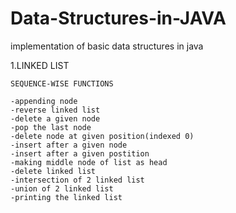 # Data-Structures-in-JAVA
implementation of basic data structures in java 

1.LINKED LIST
    
    SEQUENCE-WISE FUNCTIONS
    
    -appending node
    -reverse linked list
    -delete a given node
    -pop the last node
    -delete node at given position(indexed 0)
    -insert after a given node
    -insert after a given postition
    -making middle node of list as head
    -delete linked list
    -intersection of 2 linked list
    -union of 2 linked list
    -printing the linked list
